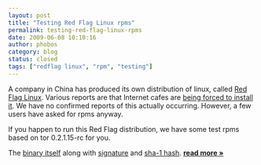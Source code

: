 ```yaml
---
layout: post
title: "Testing Red Flag Linux rpms"
permalink: testing-red-flag-linux-rpms
date: 2009-06-08 10:10:16
author: phobos
category: blog
status: closed
tags: ["redflag linux", "rpm", "testing"]
---
```


A company in China has produced its own distribution of linux, called [Red Flag Linux](http://www.redflag-linux.com/). Various reports are that Internet cafes are [being forced to install it](http://www.rfa.org/english/news/china/microsoft%20to%20linux-12022008144416.html). We have no confirmed reports of this actually occurring. However, a few users have asked for rpms anyway.

If you happen to run this Red Flag distribution, we have some test rpms based on tor 0.2.1.15-rc for you.

The [binary itself](https://www.torproject.org/dist/rpm-redflag/tor-0.2.1.15.rc-tor.0.redflag6_0.i386.rpm) along with [signature](https://www.torproject.org/dist/rpm-redflag/tor-0.2.1.15.rc-tor.0.redflag6_0.i386.rpm.asc) and [sha-1 hash](https://www.torproject.org/dist/rpm-redflag/tor-0.2.1.15.rc-tor.0.redflag6_0.i386.rpm.sha1). [**read more »**](https://blog.torproject.org/blog/testing-red-flag-linux-rpms)
